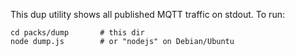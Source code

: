 This dup utility shows all published MQTT traffic on stdout. To run:

    cd packs/dump       # this dir
    node dump.js        # or "nodejs" on Debian/Ubuntu

